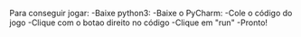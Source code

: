 Para conseguir jogar:
-Baixe python3: 
-Baixe o PyCharm: 
-Cole o código do jogo
-Clique com o botao direito no código
-Clique em "run"
-Pronto!
